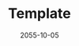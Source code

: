 ---
title: Template
date: 2055-10-05
publish_on: "2055-10-05"
summary: Template Caption
tags: [Tag1, Tag2]
photos: ["/assets/img/template.png"]
category: Template
detail: >
  Template Detail
square_url: 
makerworld_url: 
announce_title: "Available for purchase at the Wentzville Liberty Holiday Bazaar"
announce_text:  |
  <p>We'll have these Christmas Greetings available at the <strong>Wentzville Liberty Holiday Bazaar</strong> on November 8, 2025. Please stop by and check them out!</p>
  <p><strong>Price: $5</strong></p>
  <br/>
  <p>Wentzville Liberty Holiday Bazaar</p>
  <p>November 8, 2025 9am - 3pm</p>
  <p>Liberty High School - 2275 Sommers Rd, Lake St. Louis, MO 63367</p>
announce_link_url: "https://www.wsdlibertyband.com/holiday-bazaar"
announce_link_label: "Event details"
announce_start: "2055-10-01"   # optional; show on/after this date
announce_end:   "2055-11-09"   # optional; hide after this date
---